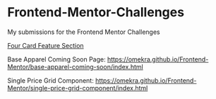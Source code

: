 # Frontend-Mentor-Challenges

My submissions for the Frontend Mentor Challenges

<a href="https://omekra.github.io/Frontend-Mentor/four-card-feature-section/index.html">Four Card Feature Section</a>

Base Apparel Coming Soon Page:
https://omekra.github.io/Frontend-Mentor/base-apparel-coming-soon/index.html

Single Price Grid Component:
https://omekra.github.io/Frontend-Mentor/single-price-grid-component/index.html
